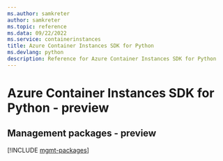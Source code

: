 ```yaml
---
ms.author: samkreter
author: samkreter
ms.topic: reference
ms.data: 09/22/2022
ms.service: containerinstances
title: Azure Container Instances SDK for Python
ms.devlang: python
description: Reference for Azure Container Instances SDK for Python
---
```

# Azure Container Instances SDK for Python - preview

## Management packages - preview
[!INCLUDE [mgmt-packages](container-instances-mgmt-index.md)]